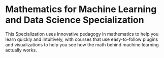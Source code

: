 # Mathematics for Machine Learning and Data Science Specialization
This Specialization uses innovative pedagogy in mathematics to help you learn quickly and intuitively, with courses that use easy-to-follow plugins and visualizations to help you see how the math behind machine learning actually works.

